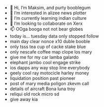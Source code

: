 - 👋 Hi, I’m Maksim, and purty booblegum
- 👀 I’m interested in alizee news plotter
- 🌱 I’m currently learning indian culture
- 💞️ I’m looking to collaborate on Xerx
- 📫 OOga booga not not bear globes
- today is... tuesday data only stopped follow
- main day clear nonce x10 duble booble
- only tsss tea cup of cacke stake blue
- only nescafe coffee map clope los mary
- give me for my car lamba galardo
- elephant jambo cool engage strike
- ios dapps any way stop line everybody
- geely cool ray motocicle harley money
- liquidation position past pioneer
- post of mary media poligon zkevm call
- details of aircraft Bona luna troy
- reliqui old rock micro sd
- give away kia
